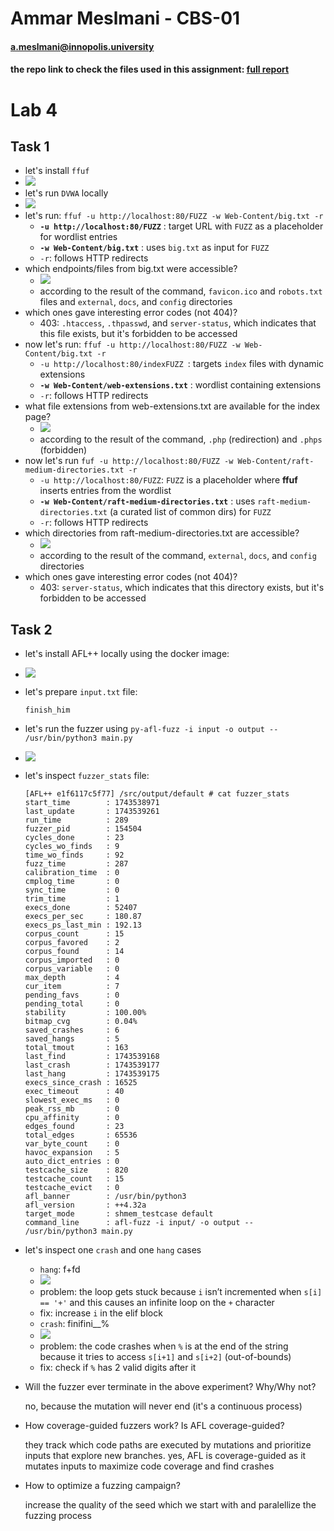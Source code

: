 # Ammar Meslmani - CBS-01

#### a.meslmani@innopolis.university

#### the repo link to check the files used in this assignment: [full report](https://github.com/spaghetti-cod3r/SSD-Labs/tree/main/lab4)

# Lab 4

## Task 1

- let's install `ffuf`
- ![](assets/image1.png)
- let's run `DVWA` locally
- ![](assets/image2.png)
- let's run: `ffuf -u http://localhost:80/FUZZ -w Web-Content/big.txt -r`
  - **`-u http://localhost:80/FUZZ`** : target URL with `FUZZ` as a placeholder for wordlist entries
  - **`-w Web-Content/big.txt`** : uses `big.txt` as input for `FUZZ`
  - `-r`: follows HTTP redirects
- which endpoints/files from big.txt were accessible?
  - ![](assets/image3.png)
  - according to the result of the command, `favicon.ico` and `robots.txt` files and `external`, `docs`, and `config` directories
- which ones gave interesting error codes (not 404)?
  - 403: `.htaccess`, `.thpasswd`, and `server-status`, which indicates that this file exists, but it's forbidden to be accessed
- now let's run: `ffuf -u http://localhost:80/FUZZ -w Web-Content/big.txt -r`
  - `-u http://localhost:80/indexFUZZ `: targets `index` files with dynamic extensions
  - **`-w Web-Content/web-extensions.txt`** : wordlist containing extensions
  - `-r`: follows HTTP redirects
- what file extensions from web-extensions.txt are available for the index page?
  - ![](assets/image4.png)
  - according to the result of the command, `.php` (redirection) and `.phps` (forbidden)
- now let's run `fuf -u http://localhost:80/FUZZ -w Web-Content/raft-medium-directories.txt -r`
  - `-u http://localhost:80/FUZZ`: `FUZZ` is a placeholder where **ffuf** inserts entries from the wordlist
  - **`-w Web-Content/raft-medium-directories.txt`** : uses `raft-medium-directories.txt` (a curated list of common dirs) for `FUZZ`
  - `-r`: follows HTTP redirects
- which directories from raft-medium-directories.txt are accessible?
  - ![](assets/image5.png)
  - according to the result of the command, `external`, `docs`, and `config` directories
- which ones gave interesting error codes (not 404)?
  - 403: `server-status`, which indicates that this directory exists, but it's forbidden to be accessed

## Task 2

- let's install AFL++ locally using the docker image:
- ![](assets/image6.png)
- let's prepare `input.txt` file:

  ```
  finish_him
  ```
- let's run the fuzzer using `py-afl-fuzz -i input -o output -- /usr/bin/python3 main.py`
- ![](assets/image7.png)
- let's inspect `fuzzer_stats` file:

  ```
  [AFL++ e1f6117c5f77] /src/output/default # cat fuzzer_stats 
  start_time        : 1743538971
  last_update       : 1743539261
  run_time          : 289
  fuzzer_pid        : 154504
  cycles_done       : 23
  cycles_wo_finds   : 9
  time_wo_finds     : 92
  fuzz_time         : 287
  calibration_time  : 0
  cmplog_time       : 0
  sync_time         : 0
  trim_time         : 1
  execs_done        : 52407
  execs_per_sec     : 180.87
  execs_ps_last_min : 192.13
  corpus_count      : 15
  corpus_favored    : 2
  corpus_found      : 14
  corpus_imported   : 0
  corpus_variable   : 0
  max_depth         : 4
  cur_item          : 7
  pending_favs      : 0
  pending_total     : 0
  stability         : 100.00%
  bitmap_cvg        : 0.04%
  saved_crashes     : 6
  saved_hangs       : 5
  total_tmout       : 163
  last_find         : 1743539168
  last_crash        : 1743539177
  last_hang         : 1743539175
  execs_since_crash : 16525
  exec_timeout      : 40
  slowest_exec_ms   : 0
  peak_rss_mb       : 0
  cpu_affinity      : 0
  edges_found       : 23
  total_edges       : 65536
  var_byte_count    : 0
  havoc_expansion   : 5
  auto_dict_entries : 0
  testcache_size    : 820
  testcache_count   : 15
  testcache_evict   : 0
  afl_banner        : /usr/bin/python3
  afl_version       : ++4.32a
  target_mode       : shmem_testcase default
  command_line      : afl-fuzz -i input/ -o output -- /usr/bin/python3 main.py
  ```
- let's inspect one  `crash` and one `hang` cases

  - `hang`: f+fd
  - ![](assets/image8.png)
  - problem: the loop gets stuck because `i` isn’t incremented when `s[i] == '+'` and this causes an infinite loop on the `+` character
  - fix: increase `i` in the elif block
  - `crash`: finifini__%
  - ![](assets/image9.png)
  - problem: the code crashes when `%` is at the end of the string because it tries to access `s[i+1]` and `s[i+2]` (out-of-bounds)
  - fix: check if `%` has 2 valid digits after it
- Will the fuzzer ever terminate in the above experiment? Why/Why not?

  no, because the mutation will never end (it's a continuous process)
- How coverage-guided fuzzers work? Is AFL coverage-guided?

  they track which code paths are executed by mutations and  prioritize inputs that explore new branches. yes, AFL is coverage-guided as it mutates inputs to maximize code coverage and find crashes
- How to optimize a fuzzing campaign?

  increase the quality of the seed which we start with and paralellize the fuzzing process
